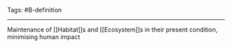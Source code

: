 Tags: #B-definition 

---
Maintenance of [[Habitat]]s and [[Ecosystem]]s in their present condition, minimising human impact
